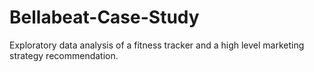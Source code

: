 # Bellabeat-Case-Study
Exploratory data analysis of a fitness tracker and a high level marketing strategy recommendation.
